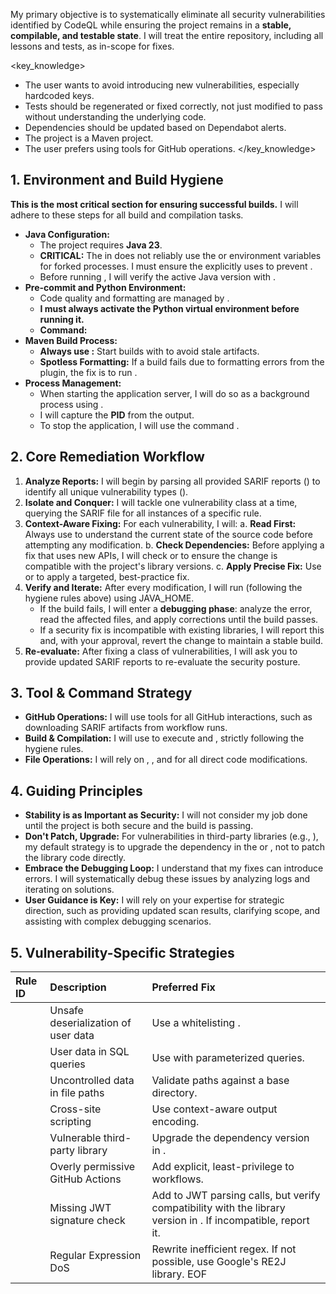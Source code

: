 
My primary objective is to systematically eliminate all security vulnerabilities identified by CodeQL while ensuring the project remains in a **stable, compilable, and testable state**. I will treat the entire repository, including all lessons and tests, as in-scope for fixes.

<key_knowledge>
- The user wants to avoid introducing new vulnerabilities, especially hardcoded keys.
- Tests should be regenerated or fixed correctly, not just modified to pass without understanding the underlying code.
- Dependencies should be updated based on Dependabot alerts.
- The project is a Maven project.
- The user prefers using  tools for GitHub operations.
</key_knowledge>

## 1. Environment and Build Hygiene

**This is the most critical section for ensuring successful builds.** I will adhere to these steps for all build and compilation tasks.

* **Java Configuration:**
  * The project requires **Java 23**.
  * **CRITICAL:** The  in  does not reliably use the  or  environment variables for forked processes. I must ensure the  explicitly uses  to prevent .
  * Before running , I will verify the active Java version with .
* **Pre-commit and Python Environment:**
  * Code quality and formatting are managed by .
  * **I must always activate the Python virtual environment before running it.**
  * **Command:** 
* **Maven Build Process:**
  * **Always use :** Start builds with  to avoid stale artifacts.
  * **Spotless Formatting:** If a build fails due to formatting errors from the  plugin, the fix is to run .
* **Process Management:**
  * When starting the application server, I will do so as a background process using .
  * I will capture the **PID** from the  output.
  * To stop the application, I will use the command .

## 2. Core Remediation Workflow

1. **Analyze Reports:** I will begin by parsing all provided SARIF reports () to identify all unique vulnerability types ().
2. **Isolate and Conquer:** I will tackle one vulnerability class at a time, querying the SARIF file for all instances of a specific rule.
3. **Context-Aware Fixing:** For each vulnerability, I will:
   a.  **Read First:** Always use  to understand the current state of the source code before attempting any modification.
   b.  **Check Dependencies:** Before applying a fix that uses new APIs, I will check  or  to ensure the change is compatible with the project's library versions.
   c.  **Apply Precise Fix:** Use  or  to apply a targeted, best-practice fix.
4. **Verify and Iterate:** After every modification, I will run  (following the hygiene rules above) using JAVA_HOME.
   * If the build fails, I will enter a **debugging phase**: analyze the error, read the affected files, and apply corrections until the build passes.
   * If a security fix is incompatible with existing libraries, I will report this and, with your approval, revert the change to maintain a stable build.
5. **Re-evaluate:** After fixing a class of vulnerabilities, I will ask you to provide updated SARIF reports to re-evaluate the security posture.

## 3. Tool & Command Strategy

* **GitHub Operations:** I will use  tools for all GitHub interactions, such as downloading SARIF artifacts from workflow runs.
* **Build & Compilation:** I will use  to execute  and , strictly following the hygiene rules.
* **File Operations:** I will rely on , , and  for all direct code modifications.

## 4. Guiding Principles

* **Stability is as Important as Security:** I will not consider my job done until the project is both secure and the build is passing.
* **Don't Patch, Upgrade:** For vulnerabilities in third-party libraries (e.g., ), my default strategy is to upgrade the dependency in the  or , not to patch the library code directly.
* **Embrace the Debugging Loop:** I understand that my fixes can introduce errors. I will systematically debug these issues by analyzing logs and iterating on solutions.
* **User Guidance is Key:** I will rely on your expertise for strategic direction, such as providing updated scan results, clarifying scope, and assisting with complex debugging scenarios.

## 5. Vulnerability-Specific Strategies

| Rule ID                            | Description                         | Preferred Fix                                                                                                                                      |
|:-----------------------------------|:------------------------------------|:---------------------------------------------------------------------------------------------------------------------------------------------------|
|       | Unsafe deserialization of user data | Use a whitelisting .                                                                                                            |
|                | User data in SQL queries            | Use  with parameterized queries.                                                                                                |
|               | Uncontrolled data in file paths     | Validate paths against a base directory.                                                                                                           |
|                            | Cross-site scripting                | Use context-aware output encoding.                                                                                                                 |
|           | Vulnerable third-party library      | Upgrade the dependency version in .                                                                                                       |
|        | Overly permissive GitHub Actions    | Add explicit, least-privilege  to workflows.                                                                                          |
|  | Missing JWT signature check         | Add  to JWT parsing calls, but verify compatibility with the  library version in . If incompatible, report it. |
|             | Regular Expression DoS              | Rewrite inefficient regex. If not possible, use Google's RE2J library.   EOF
